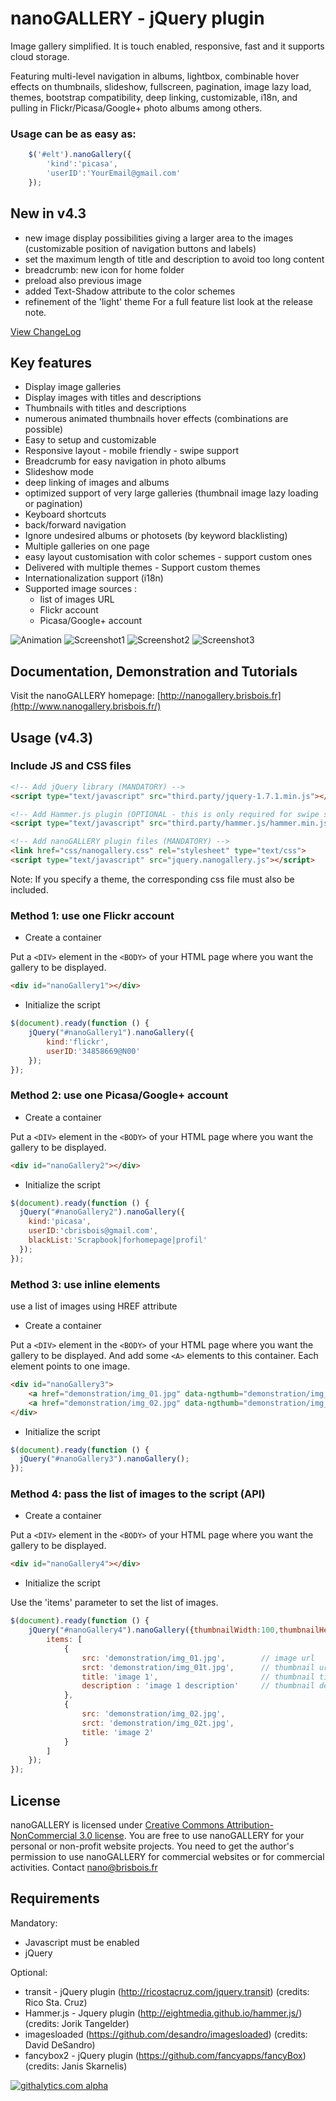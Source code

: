 nanoGALLERY - jQuery plugin 
===========

Image gallery simplified. It is touch enabled, responsive, fast and it supports cloud storage.

Featuring multi-level navigation in albums, lightbox, combinable hover effects on thumbnails, slideshow, fullscreen, pagination, image lazy load, themes, bootstrap compatibility, deep linking, customizable, i18n, and pulling in Flickr/Picasa/Google+ photo albums among others.


### Usage can be as easy as: 
```js
	$('#elt').nanoGallery({
		'kind':'picasa',
		'userID':'YourEmail@gmail.com'
	});
```


New in v4.3
--------
- new image display possibilities giving a larger area to the images (customizable position of navigation buttons and labels)
- set the maximum length of title and description to avoid too long content
- breadcrumb: new icon for home folder
- preload also previous image
- added Text-Shadow attribute to the color schemes
- refinement of the 'light' theme
For a full feature list look at the release note.


[View ChangeLog](/changelog.md)


Key features
--------
- Display image galleries
- Display images with titles and descriptions
- Thumbnails with titles and descriptions
- numerous animated thumbnails hover effects (combinations are possible)
- Easy to setup and customizable
- Responsive layout - mobile friendly - swipe support
- Breadcrumb for easy navigation in photo albums
- Slideshow mode
- deep linking of images and albums
- optimized support of very large galleries (thumbnail image lazy loading or pagination)
- Keyboard shortcuts
- back/forward navigation
- Ignore undesired albums or photosets (by keyword blacklisting)
- Multiple galleries on one page
- easy layout customisation with color schemes - support custom ones
- Delivered with multiple themes - Support custom themes
- Internationalization support (i18n)
- Supported image sources :
  * list of images URL
  * Flickr account
  * Picasa/Google+ account


![Animation](/doc/nanoGALLERY4_demo.gif?raw=true "Animation")
![Screenshot1](/doc/nanoGALLERY4_screenshot1a.png?raw=true "Screenshot1")
![Screenshot2](/doc/nanoGALLERY4_screenshot2.png?raw=true "Screenshot2")
![Screenshot3](/doc/nanoGALLERY4_screenshot4.png?raw=true "Screenshot3")

  
Documentation, Demonstration and Tutorials
-------------

Visit the nanoGALLERY homepage: [http://nanogallery.brisbois.fr](http://www.nanogallery.brisbois.fr/)



Usage (v4.3)
-----


### Include JS and CSS files


``` HTML
<!-- Add jQuery library (MANDATORY) -->
<script type="text/javascript" src="third.party/jquery-1.7.1.min.js"></script> 

<!-- Add Hammer.js plugin (OPTIONAL - this is only required for swipe support) -->
<script type="text/javascript" src="third.party/hammer.js/hammer.min.js"></script> 

<!-- Add nanoGALLERY plugin files (MANDATORY) -->
<link href="css/nanogallery.css" rel="stylesheet" type="text/css">
<script type="text/javascript" src="jquery.nanogallery.js"></script>

```

Note: If you specify a theme, the corresponding css file must also be included.


### Method 1: use one Flickr account

* Create a container

Put a ```<DIV>``` element in the ```<BODY>``` of your HTML page where you want the gallery to be displayed.

```html
<div id="nanoGallery1"></div>
```

* Initialize the script

```js
$(document).ready(function () {
	jQuery("#nanoGallery1").nanoGallery({
		kind:'flickr',
		userID:'34858669@N00'
	});
});
```

### Method 2: use one Picasa/Google+ account

* Create a container

Put a ```<DIV>``` element in the ```<BODY>``` of your HTML page where you want the gallery to be displayed.

```html
<div id="nanoGallery2"></div>
```

* Initialize the script

```js
$(document).ready(function () {
  jQuery("#nanoGallery2").nanoGallery({
  	kind:'picasa',
  	userID:'cbrisbois@gmail.com',
    blackList:'Scrapbook|forhomepage|profil'
  });
});
```

### Method 3: use inline elements

use a list of images using HREF attribute

* Create a container

Put a ```<DIV>``` element in the ```<BODY>``` of your HTML page where you want the gallery to be displayed.
And add some ```<A>``` elements to this container. Each element points to one image.

```html
<div id="nanoGallery3">
	<a href="demonstration/img_01.jpg" data-ngthumb="demonstration/img_01t.jpg" data-ngdesc="Description1">Image1</a>
	<a href="demonstration/img_02.jpg" data-ngthumb="demonstration/img_02t.jpg"></a>
</div>
```

* Initialize the script

```js
$(document).ready(function () {
  jQuery("#nanoGallery3").nanoGallery();
});
```

### Method 4: pass the list of images to the script (API)

* Create a container

Put a ```<DIV>``` element in the ```<BODY>``` of your HTML page where you want the gallery to be displayed.

```html
<div id="nanoGallery4"></div>
```

* Initialize the script

Use the 'items' parameter to set the list of images.

```js
$(document).ready(function () {
	jQuery("#nanoGallery4").nanoGallery({thumbnailWidth:100,thumbnailHeight:100,
		items: [
			{
				src: 'demonstration/img_01.jpg',		// image url
				srct: 'demonstration/img_01t.jpg',		// thumbnail url
				title: 'image 1', 						// thumbnail title
				description : 'image 1 description'		// thumbnail description
			},
			{
				src: 'demonstration/img_02.jpg',
				srct: 'demonstration/img_02t.jpg',
				title: 'image 2' 
			}
		]
	});
});
```



License
------------
nanoGALLERY is licensed under [Creative Commons Attribution-NonCommercial 3.0 license](http://creativecommons.org/licenses/by-nc/3.0/).
You are free to use nanoGALLERY for your personal or non-profit website projects.
You need to get the author's permission to use nanoGALLERY for commercial websites or for commercial activities. Contact nano@brisbois.fr



Requirements
------------
Mandatory:
* Javascript must be enabled
* jQuery

Optional:
* transit - jQuery plugin (http://ricostacruz.com/jquery.transit) (credits: Rico Sta. Cruz)
* Hammer.js - Jquery plugin (http://eightmedia.github.io/hammer.js/) (credits: Jorik Tangelder)
* imagesloaded (https://github.com/desandro/imagesloaded) (credits: David DeSandro)
* fancybox2 - jQuery plugin (https://github.com/fancyapps/fancyBox) (credits: Janis Skarnelis)

[![githalytics.com alpha](https://cruel-carlota.pagodabox.com/de295d45496c01bb871078aac2bcfcac "githalytics.com")](http://githalytics.com/Kris-B/nanoGALLERY)


